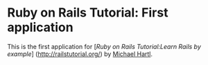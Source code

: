 # Ruby on Rails Tutorial: First application
This is the first application for 
[*Ruby on Rails Tutorial:Learn Rails by example*] (http://railstutorial.org/) by [Michael Hartl](http://michaelhartl.com/).